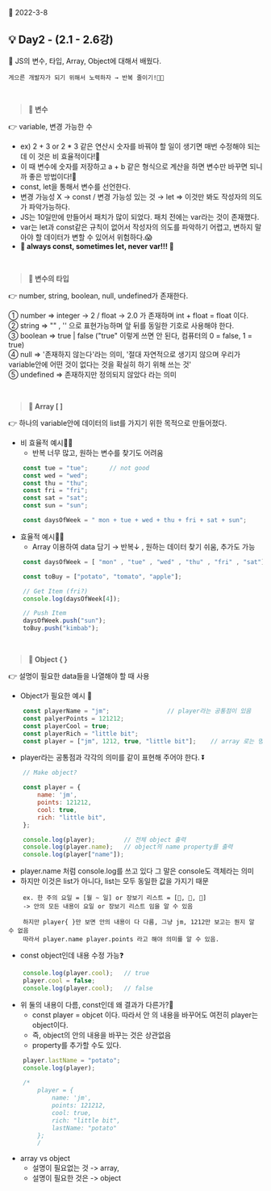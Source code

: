 📅 2022-3-8
## **💡 Day2 - (2.1 - 2.6강)** 

📑 JS의 변수, 타입, Array, Object에 대해서 배웠다.

    게으른 개발자가 되기 위해서 노력하자 → 반복 줄이기!👩‍💻  
   
<br/>


>  **🌱 변수**

👉 variable, 변경 가능한 수  

- ex) 2 + 3 or 2 * 3 같은 연산시 숫자를 바꿔야 할 일이 생기면 매번 수정해야 되는데 이 것은 비 효율적이다!🤔
- 이 때 변수에 숫자를 저장하고 a + b 같은 형식으로 계산을 하면 변수만 바꾸면 되니까 좋은 방법이다!🤗
- const, let을 통해서 변수를 선언한다.
- 변경 가능성 X → const / 변경 가능성 있는 것 → let  =>  이것만 봐도 작성자의 의도가 파악가능하다.
- JS는 10일만에 만들어서 패치가 많이 되었다. 패치 전에는 var라는 것이 존재했다.
- var는 let과 const같은 규칙이 없어서 작성자의 의도를 파악하기 어렵고, 변하지 말아야 할 데이터가 변할 수 있어서 위험하다.😱
- **📌 always const, sometimes let, never var!!! 📌**   

<br/>

> **🌱 변수의 타입**  

👉 number, string, boolean, null, undefined가 존재한다.

① number ⇒ integer → 2 / float → 2.0 가 존재하며 int + float = float 이다.  
② string ⇒ "" , '' 으로 표현가능하며 앞 뒤를 동일한 기호로 사용해야 한다.  
③ boolean ⇒ true | false ("true" 이렇게 쓰면 안 된다, 컴퓨터의 0 = false, 1 = true)  
④ null ⇒ '존재하지 않는다'라는 의미, '절대 자연적으로 생기지 않으며 우리가 variable안에 어떤 것이 없다는 것을 확실히 하기 위해 쓰는 것'  
⑤ undefined ⇒ 존재하지만 정의되지 않았다 라는 의미  

<br/>
   
> **🌱 Array [ ]**

👉 하나의 variable안에 데이터의 list를 가지기 위한 목적으로 만들어졌다.      
- 비 효율적 예시🙅‍♀️     
    - 반복 너무 많고, 원하는 변수를 찾기도 어려움
```js
    const tue = "tue";      // not good
    const wed = "wed";
    const thu = "thu";
    const fri = "fri";
    const sat = "sat";
    const sun = "sun";

    const daysOfWeek = " mon + tue + wed + thu + fri + sat + sun";      // not good
```   


- 효율적 예시🙆‍♀️  
    - Array 이용하여 data 담기 → 반복↓ , 원하는 데이터 찾기 쉬움, 추가도 가능    
```JavaScript
    const daysOfWeek = [ "mon" , "tue" , "wed" , "thu" , "fri" , "sat"];     // good

    const toBuy = ["potato", "tomato", "apple"];

    // Get Item (fri?)
    console.log(daysOfWeek[4]);

    // Push Item
    daysOfWeek.push("sun");
    toBuy.push("kimbab");
```
<br/>

> **🌱 Object { }**

👉 설명이 필요한 data들을 나열해야 할 때 사용    
- Object가 필요한 예시 👀
```JavaScript
    const playerName = "jm";                // player라는 공통점이 있음
    const palyerPoints = 121212;
    const playerCool = true;
    const playerRich = "little bit";
    const player = ["jm", 1212, true, "little bit"];    // array 로는 명확한 의미를 알 수 없다.
```        
- player라는 공통점과 각각의 의미를 같이 표현해 주어야 한다. ⏬

```javascript
    // Make object?

    const player = {
        name: 'jm',
        points: 121212,
        cool: true,
        rich: "little bit",
    };

    console.log(player);        // 전체 object 출력
    console.log(player.name);   // object의 name property를 출력
    console.log(player["name"]);
```
- player.name 처럼 console.log를 쓰고 있다 그 말은 console도 객체라는 의미
- 하지만 이것은 list가 아니다, list는 모두 동일한 값을 가지기 때문
```
    ex. 한 주의 요일 = [월 ~ 일] or 장보기 리스트 = [🍎, 🧅, 🥕]
    -> 안의 모든 내용이 요일 or 장보기 리스트 임을 알 수 있음

    하지만 player{ }만 보면 안의 내용이 다 다름, 그냥 jm, 1212만 보고는 뭔지 알 수 없음
    따라서 player.name player.points 라고 해야 의미를 알 수 있음.
```
- const object인데 내용 수정 가능❓
```js
    console.log(player.cool);   // true
    player.cool = false;
    console.log(player.cool);   // false
```   
- 위 둘의 내용이 다름, const인데 왜 결과가 다른가?🤔
    - const player = objcet 이다. 따라서 안 의 내용을 바꾸어도 여전히 player는 object이다.
    - 즉, object의 안의 내용을 바꾸는 것은 상관없음
    -  property를 추가할 수도 있다.
```js
    player.lastName = "potato";
    console.log(player);  
    
    /* 
        player = {
            name: 'jm',
            points: 121212,
            cool: true,
            rich: "little bit",
            lastName: "potato"
        };
        /      
```
- array vs object  
    - 설명이 필요없는 것 -> array, 
    - 설명이 필요한 것은 -> object
